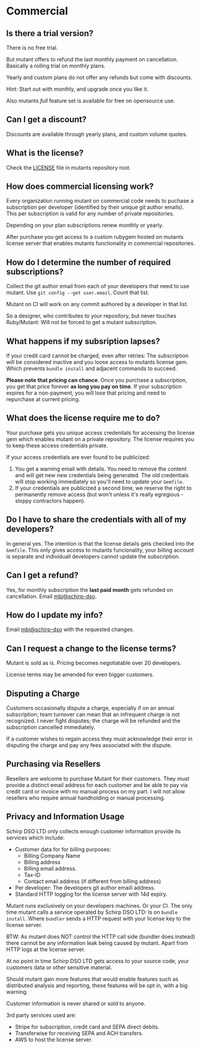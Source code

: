 Commercial
==========

Is there a trial version?
--------------------------

There is no free trial.

But mutant offers to refund the last monthly
payment on cancellation. Basically a rolling trial on monthly plans.

Yearly and custom plans do not offer any refunds but come with discounts.

Hint: Start out with monthly, and upgrade once you like it.

Also mutants *full* feature set is available for free on opensource use.

Can I get a discount?
---------------------

Discounts are available through yearly plans, and custom volume quotes.

What is the license?
--------------------

Check the [LICENSE](https://github.com/mbj/mutant/blob/main/LICENSE)
file in mutants repository root.

How does commercial licensing work?
-----------------------------------

Every organization running mutant on commercial code needs to puchase
a subscription per developer (identified by their unique git author emails).
This per subscription is valid for any number of private repositories.

Depending on your plan subscriptions renew monthly or yearly.

After purchase you get access to a custom rubygem hosted on mutants license
server that enables mutants functionality in commercial repositories.


How do I determine the number of required subscriptions?
--------------------------------------------------------

Collect the git author email from each of your developers that need to use mutant.
Use `git config --get user.email`.  Count that list.

Mutant on CI will work on any commit authored by a developer in that list.

So a designer, who contributes to your repository, but never touches Ruby/Mutant:
Will not be forced to get a mutant subscription.

What happens if my subsription lapses?
--------------------------------------

If your credit card cannot be charged, even after retries: The subscription will be
considered inactive and you loose access to mutants license gem. Which prevents `bundle install`
and adjacent commands to succeed.

**Please note that pricing can chance**. Once you purchase a subscription, you get that price
forever **as long you pay on time**. If your subscription expires for a non-payment, you will lose
that pricing and need to repurchase at current pricing.

What does the license require me to do?
---------------------------------------

Your purchase gets you unique access credentials for accessing the license gem which enables
mutant on a private repository. The license requires you to keep these access credentials private.

If your access credentials are ever found to be publicized:

1. You get a warning email with details. You need to remove the content and
   will get new new credentials being generated.
   The old credentials will stop working immediately so you'll need to update your
   `Gemfile`.
2. If your credentials are publicized a second time, we reserve the right to permanently
   remove access (but won't unless it's really egregious - sloppy contractors happen).

Do I have to share the credentials with all of my developers?
-------------------------------------------------------------

In general yes. The intention is that the license details gets checked into the
`Gemfile`. This only gives access to mutants funcionality, your billing account is
separate and individuall developers cannot update the subscription.

Can I get a refund?
-------------------

Yes, for monthly subscription the **last paid month** gets refunded on cancellation.
Email [mbj@schirp-dso](mailto:mbj@schirp-dso.com).

How do I update my info?
------------------------

Email [mbj@schirp-dso](mailto:mbj@schirp-dso.com) with the requested changes.

Can I request a change to the license terms?
--------------------------------------------

Mutant is sold as is. Pricing becomes negotiatable over 20 developers.

License terms may be amended for even bigger customers.

Disputing a Charge
------------------

Customers occasionally dispute a charge, especially if on an annual subscription;
team turnover can mean that an infrequent charge is not recognized. I never fight
disputes; the charge will be refunded and the subscription cancelled immediately.

If a customer wishes to regain access they must acknowledge their error in disputing
the charge and pay any fees associated with the dispute.

Purchasing via Resellers
------------------------

Resellers are welcome to purchase Mutant for their customers.
They must provide a distinct email address for each customer and be able to pay via
credit card or invoice with no manual process on my part.
I will not allow resellers who require annual handholding or manual processing.

Privacy and Information Usage
-----------------------------

Schirp DSO LTD only collects enough customer information provide its services which include:

* Customer data for for billing purposes:
  * Billing Company Name
  * Billing address
  * Billing email address.
  * Tax-ID
  * Contact email address (if different from billing address)
* Per developer: The developers git author emaill address.
* Standard HTTP logging for the license server with 14d expiry.

Mutant runs exclusively on your developers machines. Or your CI. The only time mutant
calls a service operated by Schirp DSO LTD: Is on `bundle install`. Where `bundler` sends a
HTTP request with your license key to the license server.

BTW: As mutant does NOT control the HTTP call side (bundler does instead) there cannot be any
information leak being caused by mutant. Apart from HTTP logs at the license server.

At no point in time Schirp DSO LTD gets access to your source code, your customers data
or other sensitive material.

Should mutant gain more features that would enable features such as distributed
analysis and reporting, these features will be opt in, with a big warning.

Customer information is never shared or sold to anyone.

3rd party services used are:

* Stripe for subscription, credit card and SEPA direct debits.
* Transferwise for receiving SEPA and ACH transfers.
* AWS to host the license server.
